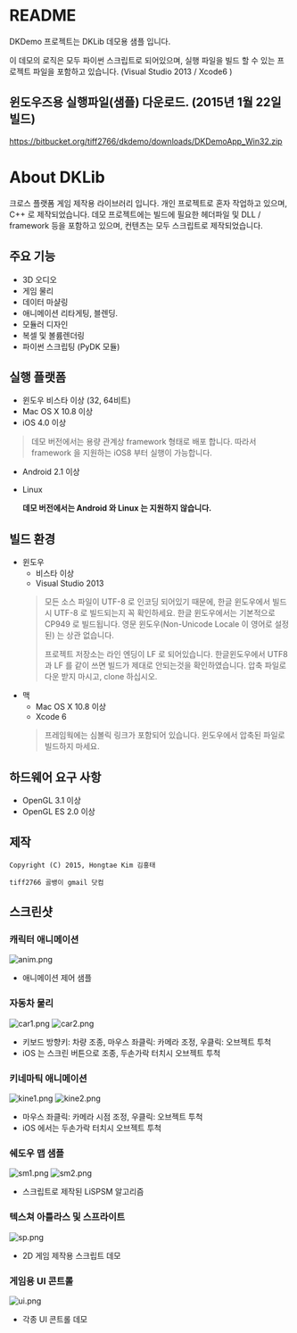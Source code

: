 # README #

DKDemo 프로젝트는 DKLib 데모용 샘플 입니다.

이 데모의 로직은 모두 파이썬 스크립트로 되어있으며, 실행 파일을 빌드 할 수 있는 프로젝트 파일을 포함하고 있습니다. (Visual Studio 2013 / Xcode6 )

## 윈도우즈용 실행파일(샘플) 다운로드.  (2015년 1월 22일 빌드)
https://bitbucket.org/tiff2766/dkdemo/downloads/DKDemoApp_Win32.zip

# About DKLib
크로스 플랫폼 게임 제작용 라이브러리 입니다. 개인 프로젝트로 혼자 작업하고 있으며, C++ 로 제작되었습니다. 데모 프로젝트에는 빌드에 필요한 헤더파일 및 DLL / framework 등을 포함하고 있으며, 컨텐츠는 모두 스크립트로 제작되었습니다.

## 주요 기능
* 3D 오디오
* 게임 물리
* 데이터 마샬링
* 애니메이션 리타게팅, 블렌딩.
* 모듈러 디자인
* 복셀 및 볼륨렌더링
* 파이썬 스크립팅 (PyDK 모듈)

## 실행 플랫폼
* 윈도우 비스타 이상 (32, 64비트)
* Mac OS X 10.8 이상
* iOS 4.0 이상
> 데모 버전에서는 용량 관계상 framework 형태로 배포 합니다. 따라서 framework 을 지원하는 iOS8 부터 실행이 가능합니다.
* Android 2.1 이상
* Linux

    **데모 버전에서는 Android 와 Linux 는 지원하지 않습니다.**

## 빌드 환경
* 윈도우
    * 비스타 이상
    * Visual Studio 2013
    > 모든 소스 파일이 UTF-8 로 인코딩 되어있기 때문에, 한글 윈도우에서 빌드시 UTF-8 로 빌드되는지 꼭 확인하세요. 한글 윈도우에서는 기본적으로 CP949 로 빌드됩니다. 영문 윈도우(Non-Unicode Locale 이 영어로 설정된) 는 상관 없습니다.
    > 
    > 프로젝트 저장소는 라인 엔딩이 LF 로 되어있습니다. 한글윈도우에서 UTF8 과 LF 를 같이 쓰면 빌드가 제대로 안되는것을 확인하였습니다. 압축 파일로 다운 받지 마시고, clone 하십시오.
* 맥
    * Mac OS X 10.8 이상
    * Xcode 6
    > 프레임웍에는 심볼릭 링크가 포함되어 있습니다. 윈도우에서 압축된 파일로 빌드하지 마세요.

## 하드웨어 요구 사항
* OpenGL 3.1 이상
* OpenGL ES 2.0 이상

## 제작
    Copyright (C) 2015, Hongtae Kim 김홍태
~~~~
tiff2766 골뱅이 gmail 닷컴
~~~~

## 스크린샷 
### 캐릭터 애니메이션
![anim.png](https://bitbucket.org/repo/keLaoe/images/2465982228-anim.png)

* 애니메이션 제어 샘플

### 자동차 물리
![car1.png](https://bitbucket.org/repo/keLaoe/images/1454161511-car1.png)
![car2.png](https://bitbucket.org/repo/keLaoe/images/736436422-car2.png)

* 키보드 방향키: 차량 조종, 마우스 좌클릭: 카메라 조정, 우클릭: 오브젝트 투척
* iOS 는 스크린 버튼으로 조종, 두손가락 터치시 오브젝트 투척

### 키네마틱 애니메이션
![kine1.png](https://bitbucket.org/repo/keLaoe/images/1827184730-kine1.png)
![kine2.png](https://bitbucket.org/repo/keLaoe/images/540183168-kine2.png)

* 마우스 좌클릭: 카메라 시점 조정, 우클릭: 오브젝트 투척
* iOS 에서는 두손가락 터치시 오브젝트 투척

### 쉐도우 맵 샘플
![sm1.png](https://bitbucket.org/repo/keLaoe/images/4172863041-sm1.png)
![sm2.png](https://bitbucket.org/repo/keLaoe/images/952550011-sm2.png)

* 스크립트로 제작된 LiSPSM 알고리즘

### 텍스쳐 아틀라스 및 스프라이트
![sp.png](https://bitbucket.org/repo/keLaoe/images/605784757-sp.png)

* 2D 게임 제작용 스크립트 데모

### 게임용 UI 콘트롤
![ui.png](https://bitbucket.org/repo/keLaoe/images/3182995816-ui.png)

* 각종 UI 콘트롤 데모
